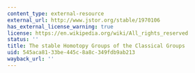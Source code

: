 ```yaml
---
content_type: external-resource
external_url: http://www.jstor.org/stable/1970106
has_external_license_warning: true
license: https://en.wikipedia.org/wiki/All_rights_reserved
status: ''
title: The stable Homotopy Groups of the Classical Groups
uid: 545aca81-33be-445c-8a8c-349fdb9ab213
wayback_url: ''
---
```

